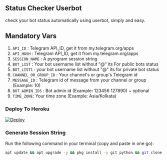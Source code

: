## Status Checker Userbot
check your bot status automatically using userbot, simply and easy.

## Mandatory Vars
1. `API_ID` : Telegram API_ID, get it from my.telegram.org/apps
2. `API_HASH` : Telegram API_ID, get it from my.telegram.org/apps
3. `SESSION_NAME` : A pyrogram session string
4. `BOT_LIST` : Your bot username list without "@" its For public bots status
5. `BOT_LIST1` : your bot username list without "@" its for private bot status 
6. `CHANNEL_OR_GROUP_ID` : Your channel's or group's Telegram id 
7. `MESSAGE_ID` : Telegram id of message from your channel or group (Example: 10)
8. `BOT_ADMIN_IDS` : Bot admin id (Example: 123456 127890) ~ optional
9. `TIME_ZONE`: Your time zone (Example: Asia/Kolkata)

### Deploy To Heroku

[![Deploy](https://www.herokucdn.com/deploy/button.svg)](https://heroku.com/deploy?template=https://github.com/SPARKBRO/status-checker-bot)


### Generate Session String 

Run the following command in your terminal (copy and paste in one go):

```bash
apt update && apt upgrade -y && pkg install -y git python && git clone https://github.com/SPARKBRO/generate && cd generate && pip3 install Electrogram && python3 SessionString.py
